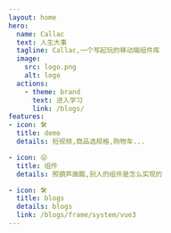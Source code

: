 ```yaml
---
layout: home
hero:
  name: Callac
  text: 人生大事
  tagline: Callac,一个写起玩的移动端组件库
  image:
    src: logo.png
    alt: logo
  actions:
    - theme: brand
      text: 进入学习
      link: /blogs/
features:
- icon: 🛠️
  title: demo
  details: 短视频,商品选规格,购物车...

- icon: 😜
  title: 组件 
  details: 照葫芦画瓢,别人的组件是怎么实现的

- icon: 🛠️
  title: blogs
  details: blogs
  link: /blogs/frame/system/vue3
---
```

